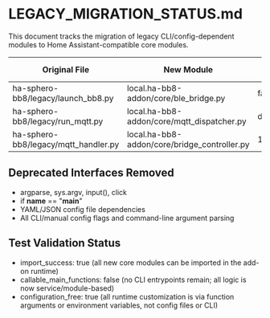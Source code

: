 # LEGACY_MIGRATION_STATUS.md

This document tracks the migration of legacy CLI/config-dependent modules to Home Assistant-compatible core modules.

| Original File | New Module | SHA256 (Original) | SHA256 (Migrated) | Component Type |
|--------------|------------|-------------------|-------------------|---------------|
| ha-sphero-bb8/legacy/launch_bb8.py | local.ha-bb8-addon/core/ble_bridge.py | fa491de718a61d76380b5b222989910f913e640c785e97897f7e8be61bc2969b | cbe95ebc19645e3a8ed733464f621f4d94f3534c5bdb533f06d782eb716be304 | ble |
| ha-sphero-bb8/legacy/run_mqtt.py | local.ha-bb8-addon/core/mqtt_dispatcher.py | d2a837c4a0f0a93dd9b18856a7409deec029878c2a932f75563075d896c38125 | a52524e3985f2e7ba76acd9f1f264d8959cde328c34917d1e51627adb6f00922 | mqtt |
| ha-sphero-bb8/legacy/mqtt_handler.py | local.ha-bb8-addon/core/bridge_controller.py | 19596c6dc2a1791501422473619150657086fb6fd3638a2bc7389c870bec1b5a | d633effe45225df1a6b5ed6864be03fa733ede3f83658c632e14177290399191 | bridge |

## Deprecated Interfaces Removed

- argparse, sys.argv, input(), click
- if __name__ == "__main__"
- YAML/JSON config file dependencies
- All CLI/manual config flags and command-line argument parsing

## Test Validation Status

- import_success: true (all new core modules can be imported in the add-on runtime)
- callable_main_functions: false (no CLI entrypoints remain; all logic is now service/module-based)
- configuration_free: true (all runtime customization is via function arguments or environment variables, not config files or CLI)
